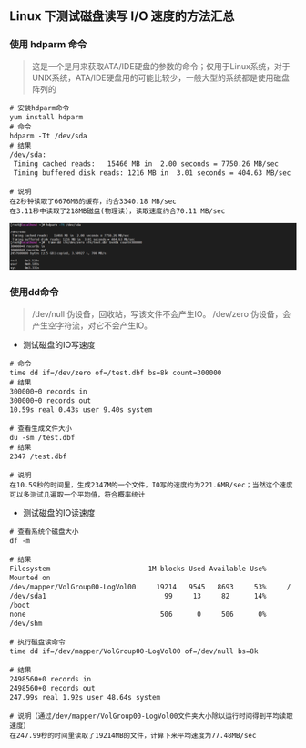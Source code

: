 ## Linux 下测试磁盘读写 I/O 速度的方法汇总

### 使用 hdparm 命令
> 这是一个是用来获取ATA/IDE硬盘的参数的命令；仅用于Linux系统，对于UNIX系统，ATA/IDE硬盘用的可能比较少，一般大型的系统都是使用磁盘阵列的
```shell
# 安装hdparm命令
yum install hdparm
# 命令
hdparm -Tt /dev/sda
# 结果
/dev/sda:
 Timing cached reads:   15466 MB in  2.00 seconds = 7750.26 MB/sec
 Timing buffered disk reads: 1216 MB in  3.01 seconds = 404.63 MB/sec
 
# 说明
在2秒钟读取了6676MB的缓存，约合3340.18 MB/sec
在3.11秒中读取了218MB磁盘(物理读)，读取速度约合70.11 MB/sec
```
![fdparm使用](../resource/linux/io-fdparm使用.png)

### 使用dd命令
> /dev/null 伪设备，回收站，写该文件不会产生IO。
> /dev/zero 伪设备，会产生空字符流，对它不会产生IO。
* 测试磁盘的IO写速度
```shell
# 命令
time dd if=/dev/zero of=/test.dbf bs=8k count=300000
# 结果
300000+0 records in
300000+0 records out
10.59s real 0.43s user 9.40s system

# 查看生成文件大小
du -sm /test.dbf
# 结果
2347 /test.dbf

# 说明
在10.59秒的时间里，生成2347M的一个文件，IO写的速度约为221.6MB/sec；当然这个速度可以多测试几遍取一个平均值，符合概率统计
```
* 测试磁盘的IO读速度
```shell
# 查看系统个磁盘大小
df -m

# 结果
Filesystem                        1M-blocks Used Available Use%  Mounted on
/dev/mapper/VolGroup00-LogVol00     19214   9545   8693     53%     /
/dev/sda1                             99     13     82      14%    /boot
none                                 506      0     506      0%    /dev/shm

# 执行磁盘读命令
time dd if=/dev/mapper/VolGroup00-LogVol00 of=/dev/null bs=8k

# 结果
2498560+0 records in
2498560+0 records out
247.99s real 1.92s user 48.64s system

# 说明（通过/dev/mapper/VolGroup00-LogVol00文件夹大小除以运行时间得到平均读取速度）
在247.99秒的时间里读取了19214MB的文件，计算下来平均速度为77.48MB/sec
```